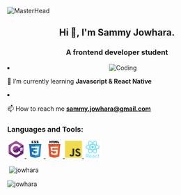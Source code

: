 ![MasterHead](https://www.technoloader.com/blog/wp-content/uploads/2020/09/hire-node.js-developers-1.gif)
<h2 align="center">Hi 👋, I'm Sammy Jowhara.</h2>
<h3 align="center">A frontend developer student</h3>
<img align="right" alt="Coding" width="270" src="https://cdn.dribbble.com/users/1162077/screenshots/3848914/programmer.gif"

- 🌱 I’m currently learning **Javascript & React Native**

- 📫 How to reach me **sammy.jowhara@gmail.com**

<p align="left"></p>

<h3 align="left">Languages and Tools:</h3>
<p align="left"> <a href="https://www.w3schools.com/cs/" target="_blank" rel="noreferrer"> <img src="https://raw.githubusercontent.com/devicons/devicon/master/icons/csharp/csharp-original.svg" alt="csharp" width="40" height="40"/> </a> <a href="https://www.w3schools.com/css/" target="_blank" rel="noreferrer"> <img src="https://raw.githubusercontent.com/devicons/devicon/master/icons/css3/css3-original-wordmark.svg" alt="css3" width="40" height="40"/> </a> <a href="https://www.w3.org/html/" target="_blank" rel="noreferrer"> <img src="https://raw.githubusercontent.com/devicons/devicon/master/icons/html5/html5-original-wordmark.svg" alt="html5" width="40" height="40"/> </a> <a href="https://developer.mozilla.org/en-US/docs/Web/JavaScript" target="_blank" rel="noreferrer"> <img src="https://raw.githubusercontent.com/devicons/devicon/master/icons/javascript/javascript-original.svg" alt="javascript" width="40" height="40"/> </a> <a href="https://reactjs.org/" target="_blank" rel="noreferrer"> <img src="https://raw.githubusercontent.com/devicons/devicon/master/icons/react/react-original-wordmark.svg" alt="react" width="40" height="40"/> </a> </p>



<p>&nbsp;<img align="center" src="https://github-readme-stats.vercel.app/api?username=jowhara&show_icons=true&locale=en" alt="jowhara" /></p>

<p><img align="center" src="https://github-readme-streak-stats.herokuapp.com/?user=jowhara&" alt="jowhara" /></p>
